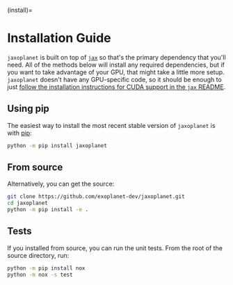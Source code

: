 (install)=

# Installation Guide

`jaxoplanet` is built on top of [`jax`](https://github.com/google/jax) so that's the
primary dependency that you'll need. All of the methods below will install any
required dependencies, but if you want to take advantage of your GPU, that might
take a little more setup. `jaxoplanet` doesn't have any GPU-specific code, so it
should be enough to just [follow the installation instructions for CUDA support
in the `jax` README](https://github.com/google/jax/#installation).

## Using pip

The easiest way to install the most recent stable version of `jaxoplanet` is
with [pip](https://pip.pypa.io):

```bash
python -m pip install jaxoplanet
```

## From source

Alternatively, you can get the source:

```bash
git clone https://github.com/exoplanet-dev/jaxoplanet.git
cd jaxoplanet
python -m pip install -e .
```

## Tests

If you installed from source, you can run the unit tests. From the root of the
source directory, run:

```bash
python -m pip install nox
python -m nox -s test
```
